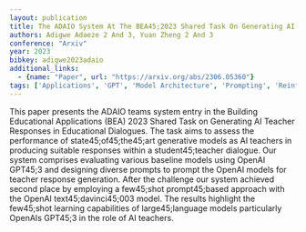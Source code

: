 ```yaml
---
layout: publication
title: The ADAIO System At The BEA45;2023 Shared Task On Generating AI Teacher Responses In Educational Dialogues
authors: Adigwe Adaeze 2 And 3, Yuan Zheng 2 And 3
conference: "Arxiv"
year: 2023
bibkey: adigwe2023adaio
additional_links:
  - {name: "Paper", url: "https://arxiv.org/abs/2306.05360"}
tags: ['Applications', 'GPT', 'Model Architecture', 'Prompting', 'Reinforcement Learning']
---
```

This paper presents the ADAIO teams system entry in the Building Educational Applications (BEA) 2023 Shared Task on Generating AI Teacher Responses in Educational Dialogues. The task aims to assess the performance of state45;of45;the45;art generative models as AI teachers in producing suitable responses within a student45;teacher dialogue. Our system comprises evaluating various baseline models using OpenAI GPT45;3 and designing diverse prompts to prompt the OpenAI models for teacher response generation. After the challenge our system achieved second place by employing a few45;shot prompt45;based approach with the OpenAI text45;davinci45;003 model. The results highlight the few45;shot learning capabilities of large45;language models particularly OpenAIs GPT45;3 in the role of AI teachers.
